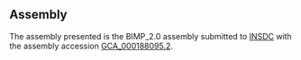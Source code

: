Assembly
--------

The assembly presented is the BIMP\_2.0 assembly submitted to
[INSDC](http://www.insdc.org) with the assembly accession
[GCA\_000188095.2](http://www.ebi.ac.uk/ena/data/view/GCA_000188095.2).
